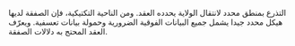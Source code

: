التذرع بمنطق محدد لانتقال الولاية يحدده العقد. ومن الناحية التكتيكية، فإن الصفقة لديها هيكل محدد جيدا يشمل جميع البيانات الفوقية الضرورية وحمولة بيانات تعسفية. ويعرّف العقد المحتج به دلالات الصفقة.